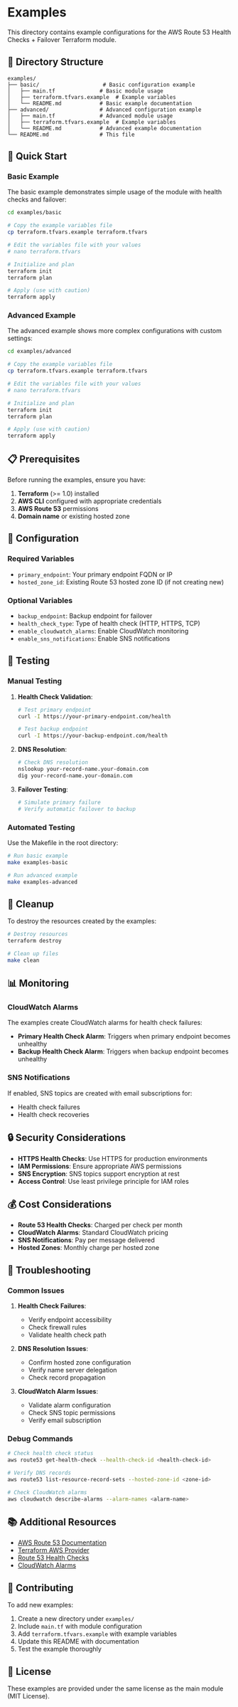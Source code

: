 # Examples

This directory contains example configurations for the AWS Route 53 Health Checks + Failover Terraform module.

## 📁 Directory Structure

```
examples/
├── basic/                    # Basic configuration example
│   ├── main.tf              # Basic module usage
│   ├── terraform.tfvars.example  # Example variables
│   └── README.md            # Basic example documentation
├── advanced/                # Advanced configuration example
│   ├── main.tf              # Advanced module usage
│   ├── terraform.tfvars.example  # Example variables
│   └── README.md            # Advanced example documentation
└── README.md                # This file
```

## 🚀 Quick Start

### Basic Example

The basic example demonstrates simple usage of the module with health checks and failover:

```bash
cd examples/basic

# Copy the example variables file
cp terraform.tfvars.example terraform.tfvars

# Edit the variables file with your values
# nano terraform.tfvars

# Initialize and plan
terraform init
terraform plan

# Apply (use with caution)
terraform apply
```

### Advanced Example

The advanced example shows more complex configurations with custom settings:

```bash
cd examples/advanced

# Copy the example variables file
cp terraform.tfvars.example terraform.tfvars

# Edit the variables file with your values
# nano terraform.tfvars

# Initialize and plan
terraform init
terraform plan

# Apply (use with caution)
terraform apply
```

## 📋 Prerequisites

Before running the examples, ensure you have:

1. **Terraform** (>= 1.0) installed
2. **AWS CLI** configured with appropriate credentials
3. **AWS Route 53** permissions
4. **Domain name** or existing hosted zone

## 🔧 Configuration

### Required Variables

- `primary_endpoint`: Your primary endpoint FQDN or IP
- `hosted_zone_id`: Existing Route 53 hosted zone ID (if not creating new)

### Optional Variables

- `backup_endpoint`: Backup endpoint for failover
- `health_check_type`: Type of health check (HTTP, HTTPS, TCP)
- `enable_cloudwatch_alarms`: Enable CloudWatch monitoring
- `enable_sns_notifications`: Enable SNS notifications

## 🧪 Testing

### Manual Testing

1. **Health Check Validation**:
   ```bash
   # Test primary endpoint
   curl -I https://your-primary-endpoint.com/health
   
   # Test backup endpoint
   curl -I https://your-backup-endpoint.com/health
   ```

2. **DNS Resolution**:
   ```bash
   # Check DNS resolution
   nslookup your-record-name.your-domain.com
   dig your-record-name.your-domain.com
   ```

3. **Failover Testing**:
   ```bash
   # Simulate primary failure
   # Verify automatic failover to backup
   ```

### Automated Testing

Use the Makefile in the root directory:

```bash
# Run basic example
make examples-basic

# Run advanced example
make examples-advanced
```

## 🧹 Cleanup

To destroy the resources created by the examples:

```bash
# Destroy resources
terraform destroy

# Clean up files
make clean
```

## 📊 Monitoring

### CloudWatch Alarms

The examples create CloudWatch alarms for health check failures:

- **Primary Health Check Alarm**: Triggers when primary endpoint becomes unhealthy
- **Backup Health Check Alarm**: Triggers when backup endpoint becomes unhealthy

### SNS Notifications

If enabled, SNS topics are created with email subscriptions for:

- Health check failures
- Health check recoveries

## 🔒 Security Considerations

- **HTTPS Health Checks**: Use HTTPS for production environments
- **IAM Permissions**: Ensure appropriate AWS permissions
- **SNS Encryption**: SNS topics support encryption at rest
- **Access Control**: Use least privilege principle for IAM roles

## 💰 Cost Considerations

- **Route 53 Health Checks**: Charged per check per month
- **CloudWatch Alarms**: Standard CloudWatch pricing
- **SNS Notifications**: Pay per message delivered
- **Hosted Zones**: Monthly charge per hosted zone

## 🚨 Troubleshooting

### Common Issues

1. **Health Check Failures**:
   - Verify endpoint accessibility
   - Check firewall rules
   - Validate health check path

2. **DNS Resolution Issues**:
   - Confirm hosted zone configuration
   - Verify name server delegation
   - Check record propagation

3. **CloudWatch Alarm Issues**:
   - Validate alarm configuration
   - Check SNS topic permissions
   - Verify email subscription

### Debug Commands

```bash
# Check health check status
aws route53 get-health-check --health-check-id <health-check-id>

# Verify DNS records
aws route53 list-resource-record-sets --hosted-zone-id <zone-id>

# Check CloudWatch alarms
aws cloudwatch describe-alarms --alarm-names <alarm-name>
```

## 📚 Additional Resources

- [AWS Route 53 Documentation](https://docs.aws.amazon.com/route53/)
- [Terraform AWS Provider](https://registry.terraform.io/providers/hashicorp/aws/latest/docs)
- [Route 53 Health Checks](https://docs.aws.amazon.com/route53/latest/developerguide/health-checks.html)
- [CloudWatch Alarms](https://docs.aws.amazon.com/AmazonCloudWatch/latest/monitoring/AlarmThatSendsEmail.html)

## 🤝 Contributing

To add new examples:

1. Create a new directory under `examples/`
2. Include `main.tf` with module configuration
3. Add `terraform.tfvars.example` with example variables
4. Update this README with documentation
5. Test the example thoroughly

## 📄 License

These examples are provided under the same license as the main module (MIT License). 